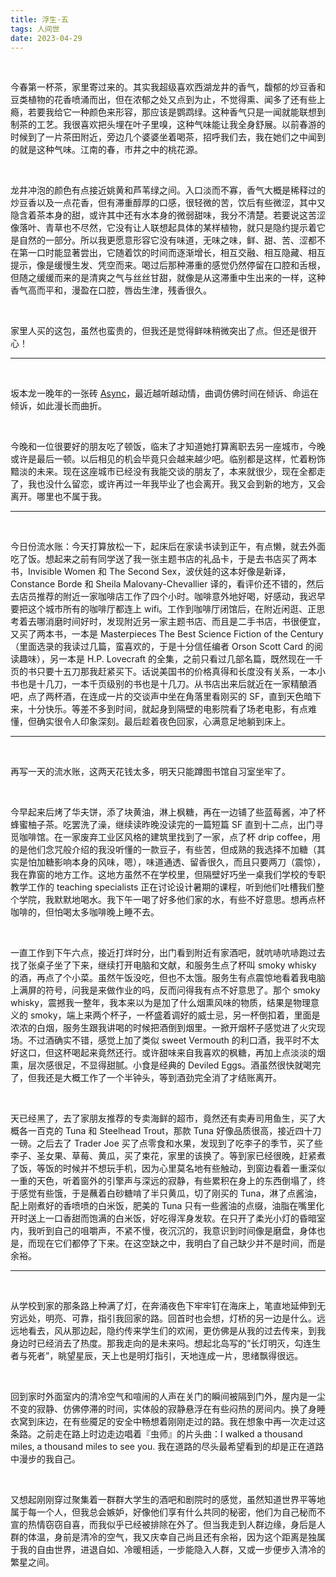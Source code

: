 ```yaml
---
title: 浮生·五
tags: 人间世
date: 2023-04-29
---
```




<br/>

今春第一杯茶，家里寄过来的。其实我超级喜欢西湖龙井的香气，馥郁的炒豆香和豆类植物的花香喷涌而出，但在浓郁之处又点到为止，不觉得熏、闻多了还有些上瘾，若要我给它一种颜色来形容，那应该是鹦鹉绿。这种香气只是一闻就能联想到制茶的工艺。我很喜欢把头埋在叶子里嗅，这种气味能让我全身舒展。以前春游的时候到了一片茶田附近，旁边几个婆婆坐着喝茶，招呼我们去，我在她们之中闻到的就是这种气味。江南的春，市井之中的桃花源。

<br/>

龙井冲泡的颜色有点接近姚黄和芦苇绿之间。入口淡而不寡，香气大概是稀释过的炒豆香以及一点花香，但有滞重醇厚的口感，很轻微的苦，饮后有些微涩，其中又隐含着茶本身的甜，或许其中还有水本身的微弱甜味，我分不清楚。若要说这苦涩像落叶、青草也不尽然，它没有让人联想起具体的某样植物，就只是隐约提示着它是自然的一部分。所以我更愿意形容它没有味道，无味之味，鲜、甜、苦、涩都不在第一口时能显著尝出，它随着饮的时间而逐渐增长，相互交融、相互隐藏、相互提示，像是缓慢生发、凭空而来。喝过后那种滞重的感觉仍然停留在口腔和舌根，但随之缓缓而来的是清爽之气与丝丝甘甜，就像是从这滞重中生出来的一样，这种香气高而平和，漫盈在口腔，唇齿生津，残香很久。

<br/>

家里人买的这包，虽然也蛮贵的，但我还是觉得鲜味稍微突出了点。但还是很开心！

---

<br/>

坂本龙一晚年的一张砖 [Async](https://open.spotify.com/album/2OKN3NwlITzfVpDJecA4Z3?si=29KbhhzRQ6CgBAYZWiKDpQ)，最近越听越动情，曲调仿佛时间在倾诉、命运在倾诉，如此漫长而曲折。

<br/>

今晚和一位很要好的朋友吃了顿饭，临末了才知道她打算离职去另一座城市，今晚或许是最后一顿。以后相见的机会毕竟只会越来越少吧。临别都是这样，忙着粉饰黯淡的未来。现在这座城市已经没有我能交谈的朋友了，本来就很少，现在全都走了，我也没什么留恋，或许再过一年我毕业了也会离开。我又会到新的地方，又会离开。哪里也不属于我。

---

<br/>

今日份流水账：今天打算放松一下，起床后在家读书读到正午，有点懒，就去外面吃了饭。想起来之前有同学送了我一张主题书店的礼品卡，于是去书店买了两本书，Invisible Women 和 The Second Sex，波伏娃的这本好像是新译，Constance Borde 和 Sheila Malovany-Chevallier 译的，看评价还不错的，然后去店员推荐的附近一家咖啡店工作了四个小时。咖啡意外地好喝，好感动，我迟早要把这个城市所有的咖啡厅都连上 wifi。工作到咖啡厅闭馆后，在附近闲逛、正思考着去哪消磨时间好时，发现附近另一家主题书店、而且是二手书店，书很便宜，又买了两本书，一本是 Masterpieces The Best Science Fiction of the Century（里面选录的我读过几篇，蛮喜欢的，于是十分信任编者 Orson Scott Card 的阅读趣味），另一本是 H.P. Lovecraft 的全集，之前只看过几部名篇，既然现在一千页的书只要十五刀那我赶紧买下。话说美国书的价格真得和长度没有关系，一本小书也是十几刀，一本千页级别的书也是十几刀。从书店出来后就近在一家精酿酒吧，点了两杯酒，在连成一片的交谈声中坐在角落里看刚买的 SF，直到天色暗下来，十分快乐。等差不多到时间，就起身到隔壁的电影院看了场老电影，有点难懂，但确实很令人印象深刻。最后趁着夜色回家，心满意足地躺到床上。

---

<br/>

再写一天的流水账，这两天花钱太多，明天只能蹲图书馆自习室坐牢了。

<br/>

今早起来后烤了华夫饼，添了块黄油，淋上枫糖，再在一边铺了些蓝莓酱，冲了杯蜂蜜柚子茶。吃罢洗了澡，继续读昨晚没读完的一篇短篇 SF 直到十二点，出门寻觅咖啡馆。在一家废弃工业区风格的建筑里找到了一家，点了杯 drip coffee，用的是他们念咒般介绍的我没听懂的一款豆子，有些苦，但成熟的我选择不加糖（其实是怕加糖影响本身的风味，嗯），味道通透、留香很久，而且只要两刀（震惊），我在靠窗的地方工作。这地方虽然不在学校里，但隔壁好巧坐一桌我们学校的专职教学工作的 teaching specialists 正在讨论设计暑期的课程，听到他们吐槽我们整个学院，我默默地喝水。我下午一喝了好多他们家的水，有些不好意思。想再点杯咖啡的，但怕喝太多咖啡晚上睡不去。

<br/>

一直工作到下午六点，接近打烊时分，出门看到附近有家酒吧，就吭哧吭哧跑过去找了张桌子坐了下来，继续打开电脑和文献，和服务生点了杯叫 smoky whisky 的酒，再点了个小菜。虽然午饭没吃，但也不太饿。服务生有点震惊地看着我电脑上满屏的符号，问我是来做作业的吗，反而问得我有点不好意思了。那个 smoky whisky，震撼我一整年，我本来以为是加了什么烟熏风味的物质，结果是物理意义的 smoky，端上来两个杯子，一杯盛着调好的威士忌，另一杯倒扣着，里面是浓浓的白烟，服务生跟我讲喝的时候把酒倒到烟里。一掀开烟杯子感觉进了火灾现场。不过酒确实不错，感觉上加了类似 sweet Vermouth 的利口酒，我平时不太好这口，但这杯喝起来竟然还行。或许甜味来自我喜欢的枫糖，再加上点淡淡的烟熏，层次感很足，不显得甜腻。小食是经典的 Deviled Eggs。酒虽然很快就喝完了，但我还是大概工作了一个半钟头，等到酒劲完全消了才结账离开。

<br/>

天已经黑了，去了家朋友推荐的专卖海鲜的超市，竟然还有卖寿司用鱼生，买了大概各一百克的 Tuna 和 Steelhead Trout，那款 Tuna 好像品质很高，接近四十刀一磅。之后去了 Trader Joe 买了点零食和水果，发现到了吃李子的季节，买了些李子、圣女果、草莓、黄瓜，买了束花，家里的该换了。等到家已经很晚，赶紧煮了饭，等饭的时候并不想玩手机，因为心里莫名地有些触动，到窗边看着一重深似一重的天色，听着窗外的引擎声与深远的寂静，有些累积在身上的东西倒塌了，终于感觉有些饿，于是蘸着白砂糖啃了半只黄瓜，切了刚买的 Tuna，淋了点酱油，配上刚煮好的香喷喷的白米饭，肥美的 Tuna 只有一些酱油的点缀，油脂在嘴里化开时送上一口香甜而饱满的白米饭，好吃得浑身发软。在只开了柔光小灯的昏暗室内，我听到自己的咀嚼声，不紧不慢，夜沉沉的，我意识到时间像是磨盘，身体也是，而现在它们都停了下来。在这空缺之中，我明白了自己缺少并不是时间，而是余裕。

---

<br/>

从学校到家的那条路上种满了灯，在奔涌夜色下牢牢钉在海床上，笔直地延伸到无穷远处，明亮、可靠，指引我回家的路。回首时也会想，灯桥的另一边是什么。远远地看去，风从那边起，隐约传来学生们的欢闹，更仿佛是从我的过去传来，到我身边时已经消去了热度。那我走向的是未来吗。想起北岛写的“长灯明灭，勾连生者与死者”，眺望星辰，天上也是明灯指引，天地连成一片，思绪飘得很远。

<br/>

回到家时外面室内的清冷空气和喧闹的人声在关门的瞬间被隔到门外，屋内是一尘不变的寂静、仿佛停滞的时间，实体般的寂静悬浮在有些闷热的房间内。换了身睡衣窝到床边，在有些魇足的安全中畅想着刚刚走过的路。我在想象中再一次走过这条路。之前走在路上时边走边唱着『虫师』的片头曲：I walked a thousand miles, a thousand miles to see you. 我在道路的尽头最希望看到的却是正在道路中漫步的我自己。

<br/>

又想起刚刚穿过聚集着一群群大学生的酒吧和剧院时的感觉，虽然知道世界平等地属于每一个人，但我总会嫉妒，好像他们享有什么共同的秘密，他们为自己秘而不宣的热情窃窃自喜，而我似乎已经被排除在外了。但当我走到人群边缘，身后是人群的体温，身前是清冷的空气，我又庆幸自己尚且还有余裕，因为这个距离是独属于我的自由世界，进退自如、冷暖相适，一步能隐入人群，又或一步便步入清冷的繁星之间。

<br/>

